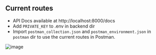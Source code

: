## Current routes
  * API Docs available at http://localhost:8000/docs
  * Add ```PRIVATE_KEY``` to .env in backend dir
  * Import ```postman_collection.json``` and ```postman_environment.json``` in ```postman``` dir to use the current routes in Postman.



![image](https://user-images.githubusercontent.com/78247585/197072500-92e04fa4-e363-4d15-8fcc-f3af3eb27242.png)
